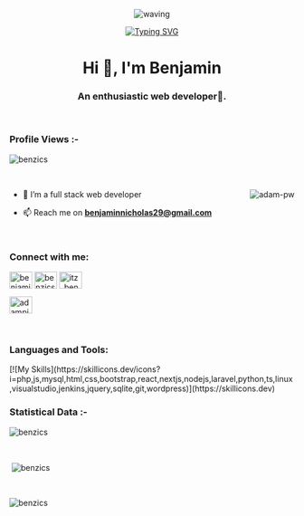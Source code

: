 <div align="center" >
 
 ![waving](https://capsule-render.vercel.app/api?type=waving&height=90&color=gradient)
 
[![Typing SVG](https://readme-typing-svg.herokuapp.com?font=Mouse+Memoirs&size=65&pause=500&color=06CD9C&vCenter=true&width=600&height=70&lines=Benjamin+Ojobo;Benzics;a+Software+Developer)](https://git.io/typing-svg)
 
 </div>

<h1 align="center">Hi 👋, I'm Benjamin</h1>
<h3 align="center">An enthusiastic web developer🌟.</h3>


<br>

<p align="right"> <h3>Profile Views :-</h3> <img src="https://komarev.com/ghpvc/?username=benzics&label=Profile%20views&color=0e75b6&style=flat"
    alt="benzics" /> 
  </p>

<br>


<p><img align="right" src="https://github.com/Adam-pw/Adam-pw/blob/main/animation_500_kxa883sd.gif" alt="adam-pw" /></p>


- 🌱 I’m a full stack web developer

- 📫 Reach me on **benjaminnicholas29@gmail.com**



<br>

<h3 align="left">Connect with me:</h3>
<p align="left">
  <a href="https://www.linkedin.com/in/benzics/" target="blank"><img align="center"
      src="https://raw.githubusercontent.com/rahuldkjain/github-profile-readme-generator/master/src/images/icons/Social/linked-in-alt.svg"
      alt="benjamin ojobo" height="30" width="40" /></a> 
  <a href="https://fb.com/benzics.will" target="blank"><img align="center"
      src="https://raw.githubusercontent.com/rahuldkjain/github-profile-readme-generator/master/src/images/icons/Social/facebook.svg"
      alt="benzics will" height="30" width="40" /></a> 
  <a href="https://instagram.com/itz_benzics" target="blank"><img align="center"
      src="https://raw.githubusercontent.com/rahuldkjain/github-profile-readme-generator/master/src/images/icons/Social/instagram.svg"
      alt="itz_benzics" height="30" width="40" /></a> 
  
 <a href="https://twitter.com/ojobobenjamin" target="blank"><img align="center"
      src="https://raw.githubusercontent.com/rahuldkjain/github-profile-readme-generator/master/src/images/icons/Social/twitter.svg"
      alt="adampithewan" height="30" width="40" /></a> 
</p>

<br>

<h3 align="left">Languages and Tools:</h3>
[![My Skills](https://skillicons.dev/icons?i=php,js,mysql,html,css,bootstrap,react,nextjs,nodejs,laravel,python,ts,linux,visualstudio,jenkins,jquery,sqlite,git,wordpress)](https://skillicons.dev)

<br>

<h3>Statistical Data :-</h3>
<p><img align="center"
    src="https://github-readme-stats.vercel.app/api/top-langs?username=benzics&show_icons=true&locale=en&bg_color=0d1117&text_color=ffffff&layout=compact"
    alt="benzics" 
    bg_color=#808080/></p>

<br>

<p>&nbsp;<img align="center" src="https://github-readme-stats.vercel.app/api?username=benzics&show_icons=true&locale=en&bg_color=0d1117&text_color=ffffff&repo=convoychat"
    alt="benzics" /></p>

<br>

<p><img align="center" src="https://github-readme-streak-stats.herokuapp.com/?user=benzics&theme=dark&background=0d1117&date_format=M%20j%5B%2C%20Y%5D" alt="benzics" /></p>

<!-- <br>
<h3>Trophies :-</h3>
<p align="left"> <a href="https://github.com/ryo-ma/github-profile-trophy"><img
      src="https://github-profile-trophy.vercel.app/?username=benzics&bg_color=0d1117&text_color=ffffff" alt="benzics" /></a> </p> -->
      
<p align="left"> <a href="https://twitter.com/" target="blank"><img
      src="https://img.shields.io/twitter/follow/?logo=twitter&style=for-the-badge" alt="" /></a> </p>
